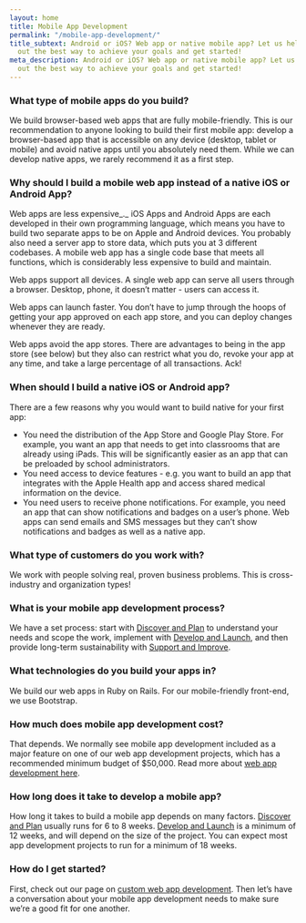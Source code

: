 ```yaml
---
layout: home
title: Mobile App Development
permalink: "/mobile-app-development/"
title_subtext: Android or iOS? Web app or native mobile app? Let us help you figure
  out the best way to achieve your goals and get started!
meta_description: Android or iOS? Web app or native mobile app? Let us help you figure
  out the best way to achieve your goals and get started!
---
```

### What type of mobile apps do you build?

We build browser-based web apps that are fully mobile-friendly. This is our recommendation to anyone looking to build their first mobile app: develop a browser-based app that is accessible on any device (desktop, tablet or mobile) and avoid native apps until you absolutely need them. While we can develop native apps, we rarely recommend it as a first step.

### Why should I build a mobile web app instead of a native iOS or Android App?

Web apps are less expensive_._ iOS Apps and Android Apps are each developed in their own programming language, which means you have to build two separate apps to be on Apple and Android devices. You probably also need a server app to store data, which puts you at 3 different codebases. A mobile web app has a single code base that meets all functions, which is considerably less expensive to build and maintain.

Web apps support all devices. A single web app can serve all users through a browser. Desktop, phone, it doesn’t matter - users can access it.

Web apps can launch faster. You don’t have to jump through the hoops of getting your app approved on each app store, and you can deploy changes whenever they are ready.

Web apps avoid the app stores. There are advantages to being in the app store (see below) but they also can restrict what you do, revoke your app at any time, and take a large percentage of all transactions. Ack!

### When should I build a native iOS or Android app?

There are a few reasons why you would want to build native for your first app:

* You need the distribution of the App Store and Google Play Store. For example, you want an app that needs to get into classrooms that are already using iPads. This will be significantly easier as an app that can be preloaded by school administrators.
* You need access to device features - e.g. you want to build an app that integrates with the Apple Health app and access shared medical information on the device.
* You need users to receive phone notifications. For example, you need an app that can show notifications and badges on a user’s phone. Web apps can send emails and SMS messages but they can’t show notifications and badges as well as a native app.

### What type of customers do you work with?

We work with people solving real, proven business problems. This is cross-industry and organization types!

### What is your mobile app development process?

We have a set process: start with [Discover and Plan](https://codeandeffect.com/discover-and-plan) to understand your needs and scope the work, implement with [Develop and Launch](https://codeandeffect.com/develop-and-launch), and then provide long-term sustainability with [Support and Improve](https://codeandeffect.com/support-and-improve).

### What technologies do you build your apps in?

We build our web apps in Ruby on Rails. For our mobile-friendly front-end, we use Bootstrap.

### How much does mobile app development cost?

That depends. We normally see mobile app development included as a major feature on one of our web app development projects, which has a recommended minimum budget of $50,000. Read more about [web app development here](https://codeandeffect.com/web-app-development).

### How long does it take to develop a mobile app?

How long it takes to build a mobile app depends on many factors. [Discover and Plan](https://codeandeffect.com/discover-and-plan) usually runs for 6 to 8 weeks. [Develop and Launch](https://codeandeffect.com/develop-and-launch) is a minimum of 12 weeks, and will depend on the size of the project. You can expect most app development projects to run for a minimum of 18 weeks.

### How do I get started?

First, check out our page on [custom web app development](https://codeandeffect.com/web-app-development). Then let’s have a conversation about your mobile app development needs to make sure we’re a good fit for one another.
